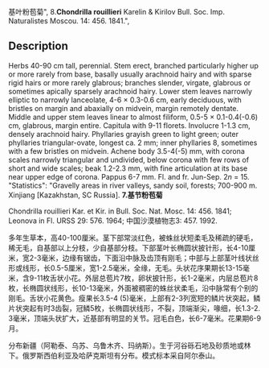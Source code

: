 基叶粉苞菊",
8.**Chondrilla rouillieri** Karelin & Kirilov Bull. Soc. Imp. Naturalistes Moscou. 14: 456. 1841.",

## Description
Herbs 40-90 cm tall, perennial. Stem erect, branched particularly higher up or more rarely from base, basally usually arachnoid hairy and with sparse rigid hairs or more rarely glabrous; branches slender, virgate, glabrous or sometimes apically sparsely arachnoid hairy. Lower stem leaves narrowly elliptic to narrowly lanceolate, 4-6 × 0.3-0.6 cm, early deciduous, with bristles on margin and abaxially on midvein, margin remotely dentate. Middle and upper stem leaves linear to almost filiform, 0.5-5 × 0.1-0.4(-0.6) cm, glabrous, margin entire. Capitula with 9-11 florets. Involucre 1-1.3 cm, densely arachnoid hairy. Phyllaries grayish green to light green; outer phyllaries triangular-ovate, longest ca. 2 mm; inner phyllaries 8, sometimes with a few bristles on midvein. Achene body 3.5-4(-5) mm, with corona scales narrowly triangular and undivided, below corona with few rows of short and wide scales; beak 1.2-2.3 mm, with fine articulation at its base near upper edge of corona. Pappus 6-7 mm. Fl. and fr. Jun-Sep. 2*n* = 15.
  "Statistics": "Gravelly areas in river valleys, sandy soil, forests; 700-900 m. Xinjiang [Kazakhstan, SC Russia].
**7.基节粉苞菊**

Chondrilla rouillieri Kar. et Kir. in Bull. Soc. Nat. Mosc. 14: 456. 1841; Leonova in Fl. URSS 29: 576. 1964; 中国沙漠植物志3: 457. 1992.

多年生草本，高40-100厘米。茎下部常淡红色，被蛛丝状短柔毛及稀疏的硬毛，稀无毛，自基部以上分枝，少自基部分枝。下部茎叶长椭圆状披针形，长4-10厘米，宽2-3毫米，边缘有锯齿，下面沿中脉及齿顶有刚毛；中部与上部茎叶线状丝形或线形，长0.5-5厘米，宽1-2.5毫米，全缘，无毛。头状花序果期长13-15毫米，含9-11枚舌状小花。外层总苞片7枚，卵状披针形，长1-2毫米，内层总苞片8枚，长椭圆状线形，长10-13毫米，外面被稠密的蛛丝状柔毛，沿中脉常有个别的刚毛。舌状小花黄色。瘦果长3.5-4 (5)毫米，上部有2-3列宽短的鳞片状突起，鳞片状突起有时3齿裂，冠鳞5枚，长椭圆状线形，不裂，顶端渐尖，喙细，长1.3-2. 3毫米，顶端头状扩大，近基部有明显的关节。冠毛白色，长6-7毫米。花果期6-9月。

分布新疆（阿勒泰、乌苏、乌鲁木齐、玛纳斯）。生于河谷砾石地及砂质地或林下。俄罗斯西伯利亚及哈萨克斯坦有分布。模式标本采自阿尔泰山。
